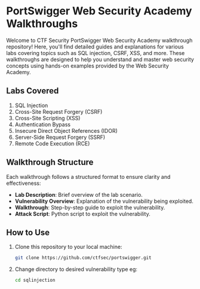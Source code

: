 # PortSwigger Web Security Academy Walkthroughs

Welcome to CTF Security PortSwigger Web Security Academy walkthrough repository! Here, you'll find detailed guides and explanations for various labs covering topics such as SQL injection, CSRF, XSS, and more. These walkthroughs are designed to help you understand and master web security concepts using hands-on examples provided by the Web Security Academy.

## Labs Covered

1. SQL Injection
2. Cross-Site Request Forgery (CSRF)
3. Cross-Site Scripting (XSS)
4. Authentication Bypass
5. Insecure Direct Object References (IDOR)
6. Server-Side Request Forgery (SSRF)
7. Remote Code Execution (RCE)

## Walkthrough Structure

Each walkthrough follows a structured format to ensure clarity and effectiveness:

- **Lab Description**: Brief overview of the lab scenario.
- **Vulnerability Overview**: Explanation of the vulnerability being exploited.
- **Walkthrough**: Step-by-step guide to exploit the vulnerability.
- **Attack Script**: Python script to exploit the vulnerability.

## How to Use

1. Clone this repository to your local machine:

   ```bash
   git clone https://github.com/ctfsec/portswigger.git
   
2. Change directory to desired vulnerability type eg:
   ```bash
   cd sqlinjection
